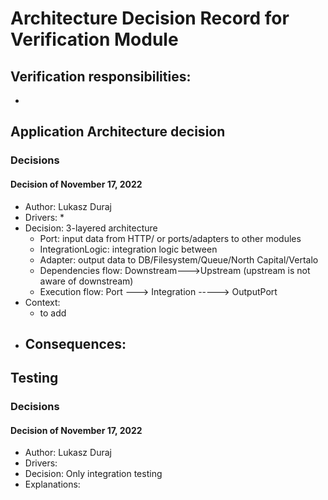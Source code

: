 # Architecture Decision Record for Verification Module

## Verification responsibilities:

* 

## Application Architecture decision

### Decisions

#### Decision of November 17, 2022

* Author: Lukasz Duraj
* Drivers:
    * 
* Decision: 3-layered architecture
    - Port: input data from HTTP/ or ports/adapters to other modules
    - IntegrationLogic: integration logic between
    - Adapter: output data to DB/Filesystem/Queue/North Capital/Vertalo
    - Dependencies flow: Downstream--->Upstream (upstream is not aware of downstream)
    - Execution flow: Port ---> Integration -----> OutputPort
* Context:
    - to add
* Consequences:
    - 

## Testing

### Decisions

#### Decision of November 17, 2022

* Author: Lukasz Duraj
* Drivers:
* Decision: Only integration testing
* Explanations: